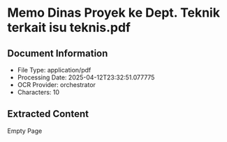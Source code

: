 # Memo Dinas Proyek ke Dept. Teknik terkait isu teknis.pdf

## Document Information
- File Type: application/pdf
- Processing Date: 2025-04-12T23:32:51.077775
- OCR Provider: orchestrator
- Characters: 10

## Extracted Content

Empty Page
